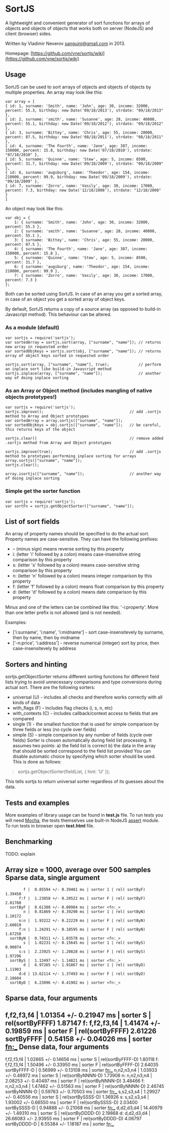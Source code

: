 SortJS
======

A lightweight and convenient generator of sort functions for
arrays of objects and objects of objects that works both on
server (NodeJS) and client (browser) sides.

Written by Vladimir Neverov <sanguini@gmail.com> in 2013.

Homepage: [https://github.com/vne/sortjs/wiki](https://github.com/vne/sortjs/wiki)

Usage
-----

SortJS can be used to sort arrays of objects and objects of objects
by multiple properties. An array may look like this:

	var array = [
	{ id: 1, surname: 'Smith', name: 'John', age: 30, income: 32000, percent: 55.3, birthday: new Date('09/18/2013'), strdate: "09/18/2013" },
	{ id: 2, surname: 'smith', name: 'Susanne', age: 28, income: 40000, percent: 55.1, birthday: new Date('09/18/2012'), strdate: "09/18/2012" },
	{ id: 3, surname: 'Bittey', name: 'Chris', age: 55, income: 20000, percent: 87.5, birthday: new Date('08/18/2011'), strdate: "08/18/2011" },
	{ id: 4, surname: 'The Fourth', name: 'Jane', age: 387, income: 150000, percent: 15.8, birthday: new Date('07/18/2010'), strdate: "07/18/2010" },
	{ id: 5, surname: 'Quinne', name: 'Stew', age: 5, income: 8500, percent: 31.7, birthday: new Date('09/18/2009'), strdate: "09/18/2009" },
	{ id: 6, surname: 'augsburg', name: 'Theodor', age: 154, income: 210000, percent: 99.9, birthday: new Date('09/18/2009'), strdate: "09/18/2009" },
	{ id: 7, surname: 'Zorro', name: 'Vasily', age: 30, income: 17000, percent: 7.3, birthday: new Date('12/18/2008'), strdate: "12/18/2008" }
	]

An object may look like this:

	var obj = {
		1: { surname: 'Smith', name: 'John', age: 30, income: 32000, percent: 55.3 },
		2: { surname: 'smith', name: 'Susanne', age: 28, income: 40000, percent: 55.1 },
		3: { surname: 'Bittey', name: 'Chris', age: 55, income: 20000, percent: 87.5 },
		4: { surname: 'The Fourth', name: 'Jane', age: 387, income: 150000, percent: 15.8 },
		5: { surname: 'Quinne', name: 'Stew', age: 5, income: 8500, percent: 31.7 },
		6: { surname: 'augsburg', name: 'Theodor', age: 154, income: 210000, percent: 99.9 },
		7: { surname: 'Zorro', name: 'Vasily', age: 30, income: 17000, percent: 7.3 }
	};

Both can be sorted using SortJS. In case of an array you get a sorted array, in case of an
object you get a sorted array of object keys.

By default, SortJS returns a copy of a source array (as opposed to build-in Javascript method).
This behaviour can be altered.


### As a module (default)

	var sortjs = require('sortjs');
	var sortedArray = sortjs.sort(array, ["surname", "name"]); // returns new array in requested order
	var sortedObjKeys = sortjs.sort(obj, ["surname", "name"]); // returns array of object keys sorted in requested order

	sortjs.sort(array, ["surname", "name"], true);             // perform an inplace sort like build-in Javascript method
	sortjs.inplace(array, ["surname", "name"]);                // another way of doing inplace sorting

### As an Array or Object method (includes mangling of native objects prototypes!)

	var sortjs = require('sortjs');
	sortjs.improve();                                      // add .sortjs method to Array and Object prototypes
	var sortedArray = array.sortjs(["surname", "name"]); 
	var sortedObjKeys = obj.sortjs(["surname", "name"]);   // be careful, this returns keys of the object

	sortjs.clear()                                         // remove added .sortjs method from Array and Object prototypes 

	sortjs.improve(true);                                  // add .sortjs method to prototypes performing inplace sorting for arrays
	array.sortjs(["surname", "name"]);
	sortjs.clear();

	array.isortjs(["surname", "name"]);                    // another way of doing inplace sorting

### Simple get the sorter function

	var sortjs = require('sortjs');
	var sortFn = sortjs.getObjectSorter(["surname", "name"]);

List of sort fields
-------------------

An array of property names should be specified to do the actual sort.
Property names are case-sensitive. They can have the following prefixes:

 *  &ndash;&nbsp;(minus sign) means reverse sorting by this property
 *  i: (letter 'i' followed by a colon) means case-insensitive string comparison by this property
 *  s: (letter 's' followed by a colon) means case-sensitive string comparison by this property
 *  n: (letter 'n' followed by a colon) means integer comparison by this property
 *  f: (letter 'f' followed by a colon) means float comparison by this property
 *  d: (letter 'd' followed by a colon) means date comparison by this property

Minus and one of the letters can be combined like this: '-i:property'. More than one letter prefix
is not allowed (and is not needed).

Examples:

 *  ['i:surname', 'i:name', 'i:midname'] - sort case-insensitevely by surname, then by name, then by midname
 *  ['-n:price', 'i:address'] - reverse numerical (integer) sort by price, then case-insensitevely by address

Sorters and hinting
-------------------

sortjs.getObjectSorter returns different sorting functions for different field lists trying to avoid unnecessary 
comparisons and type conversions during actual sort. There are the following sorters:
 *  universal (U)     - includes all checks and therefore works correctly with all kinds of data
 *  with_flags (F)    - includes flag checks (i, s, n, etc)
 *  with_contexts (C) - includes callback/context access to fields that are compared
 *  single (1)        - the smallest function that is used for simple comparison by three fields or less (no cycle over fields)
 *  simple (S)        - simple comparison by any number of fields (cycle over fields)
Sorter is chosen automatically during field list processing. It assumes two points:
a) the field list is correct
b) the data in the array that should be sorted correspond to the field list provided
You can disable automatic choice by specifying which sorter should be used. This is done
as follows:

 > sortjs.getObjectSorter(fieldList, { hint: 'U' });

This tells sortjs to return universal sorter regardless of its guesses about the data.

Tests and examples
------------------

More examples of library usage can be found in **test.js** file. To run tests you will
need [Mocha](http://visionmedia.github.io/mocha/), the tests themselves use built-in
NodeJS [assert](http://nodejs.org/api/assert.html) module. To run tests in browser
open **test.html** file.

Benchmarking
------------

TODO: explain

Array size = 1000, average over 500 samples
Sparse data, single argument
----------------------------
            f |  0.85594 +/- 0.39481 ms | sorter 1 | rel( sortByF)  1.39450
          f:f |  1.23858 +/- 0.20522 ms | sorter F | rel( sortByF)  2.01788
      sortByF |  0.61380 +/- 0.08984 ms | sorter <fn:_>
            n |  0.81869 +/- 0.39290 ms | sorter 1 | rel( sortByN)  1.10172
          n:n |  1.93222 +/- 0.22229 ms | sorter F | rel( sortByN)  2.60019
          f:n |  1.24291 +/- 0.18595 ms | sorter F | rel( sortByN)  1.67258
      sortByN |  0.74311 +/- 1.03578 ms | sorter <fn:_>
            s |  1.02231 +/- 0.15645 ms | sorter 1 | rel( sortByS)  0.90074
          s:s |  2.23925 +/- 1.20828 ms | sorter F | rel( sortByS)  1.97296
      sortByS |  1.13497 +/- 1.14821 ms | sorter <fn:_>
            d |  6.97265 +/- 1.91867 ms | sorter 1 | rel( sortByD)  1.11903
          d:d | 13.62114 +/- 1.37493 ms | sorter F | rel( sortByD)  2.18604
      sortByD |  6.23096 +/- 0.41902 ms | sorter <fn:_>
Sparse data, four arguments
---------------------------
   f,f2,f3,f4 |  1.01354 +/- 0.21947 ms | sorter S | rel(sortByFFFF)  1.87147
f: f,f2,f3,f4 |  1.41474 +/- 0.19859 ms | sorter F | rel(sortByFFFF)  2.61226
   sortByFFFF |  0.54158 +/- 0.04026 ms | sorter <fn:_>
Dense data, four arguments
--------------------------
   f,f2,f3,f4 |  1.02665 +/- 0.14656 ms | sorter S | rel(sortByFFFF-D)  1.80118
f: f,f2,f3,f4 |  1.50496 +/- 0.33950 ms | sorter F | rel(sortByFFFF-D)  2.64035
 sortByFFFF-D |  0.56999 +/- 0.13108 ms | sorter <fn:_>
   n,n2,n3,n4 |  1.03933 +/- 0.48972 ms | sorter S | rel(sortByNNNN-D)  1.73908
n: n,n2,n3,n4 |  2.08253 +/- 0.40497 ms | sorter F | rel(sortByNNNN-D)  3.48466
f: n,n2,n3,n4 |  1.47462 +/- 0.51563 ms | sorter F | rel(sortByNNNN-D)  2.46745
 sortByNNNN-D |  0.59763 +/- 0.70503 ms | sorter <fn:_>
   s,s2,s3,s4 |  1.29927 +/- 0.40556 ms | sorter S | rel(sortBySSSS-D)  1.36926
s: s,s2,s3,s4 |  1.93002 +/- 0.66550 ms | sorter F | rel(sortBySSSS-D)  2.03400
 sortBySSSS-D |  0.94888 +/- 0.21068 ms | sorter <fn:_>
   d,d2,d3,d4 | 14.40979 +/- 1.49310 ms | sorter S | rel(sortByDDDD-D)  2.19868
d: d,d2,d3,d4 | 26.66083 +/- 2.93955 ms | sorter F | rel(sortByDDDD-D)  4.06797
 sortByDDDD-D |  6.55384 +/- 1.18187 ms | sorter <fn:_>
